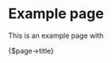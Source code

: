 <!--
title: Example page Title
description: Example page description
author: Roman Ožana
template: template.latte
syntax: latte
-->

# Example page

This is an example page with

{$page->title}